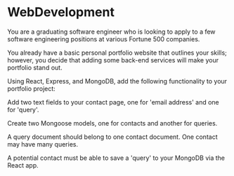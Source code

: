 # WebDevelopment
You are a graduating software engineer who is looking to apply to a few software engineering positions at various Fortune 500 companies.

You already have a basic personal portfolio website that outlines your skills; however, you decide that adding some back-end services will make your portfolio stand out.

Using React, Express, and MongoDB, add the following functionality to your portfolio project:

Add two text fields to your contact page, one for 'email address' and one for 'query'.

Create two Mongoose models, one for contacts and another for queries.

A query document should belong to one contact document.
One contact may have many queries.

A potential contact must be able to save a 'query' to your MongoDB via the React app.
